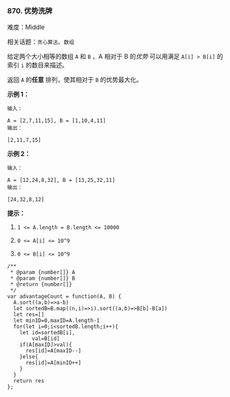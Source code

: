 ### 870. 优势洗牌

难度：Middle

相关话题：`贪心算法`、`数组`

给定两个大小相等的数组 `A` 和 `B` ，A 相对于 B 的*优势* 可以用满足 `A[i] > B[i]` 的索引  `i` 的数目来描述。



返回 `A` 的**任意** 排列，使其相对于  `B` 的优势最大化。







**示例 1：** 





```
输入：

A = [2,7,11,15], B = [1,10,4,11]
输出：

[2,11,7,15]

```


**示例 2：** 





```
输入：

A = [12,24,8,32], B = [13,25,32,11]
输出：

[24,32,8,12]

```






**提示：** 




1.  `1 <= A.length = B.length <= 10000` 

2.  `0 <= A[i] <= 10^9` 

3.  `0 <= B[i] <= 10^9` 






```
/**
 * @param {number[]} A
 * @param {number[]} B
 * @return {number[]}
 */
var advantageCount = function(A, B) {
  A.sort((a,b)=>a-b)
  let sortedB=B.map((n,i)=>i).sort((a,b)=>B[b]-B[a])
  let res=[]
  let minID=0,maxID=A.length-1
  for(let i=0;i<sortedB.length;i++){
    let id=sortedB[i],
        val=B[id]
    if(A[maxID]>val){
      res[id]=A[maxID--]
    }else{
      res[id]=A[minID++]
    }
  }
  return res
};



```


